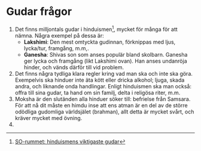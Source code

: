 # Gudar frågor

1. Det finns milljontals gudar i hinduismen[^1], mycket för många för att nämna. Några exempel på dessa är:
    - **Lakshimi**: Den mest omtyckta gudinnan, förknippas med ljus, lycka/tur, framgång, m.m,.
    - **Ganesha**: Shivas son som anses populär bland skolbarn. Ganesha ger lycka och framgång (likt Lakshimi ovan). Han anses undanröja hinder, och vänds därför till vid problem.
2. Det finns några tydliga klara regler kring vad man ska och inte ska göra. Exempelvis ska hinduer inte äta kött eller dricka alkohol; ljuga, skada andra, och liknande onda handlingar. Enligt hinduismen ska man också: offra till sina gudar, ta hand om sin familj, delta i religösa riter, m.m.
3. Moksha är den slutänden alla hinduer söker till: befrielse från Samsara. För att nå dit måste en himdu inse att ens atman är en del av de större odödliga gudomliga världsjälet (brahman), allt detta är mycket svårt, och kräver mycket med övning.
4. 

[^1]: [SO-rummet: hinduismens viktigaste gudar](https://www.so-rummet.se/fakta-artiklar/hinduismens-viktigaste-gudar#)
[^2]: [SO-rummet: hinduismen](https://www.so-rummet.se/kategorier/religion/hinduismen#:~:text=F%C3%B6r%20en%20hindu%20%C3%A4r%20Gud,kan%20liknas%20vid%20v%C3%A5r%20sj%C3%A4l.)
